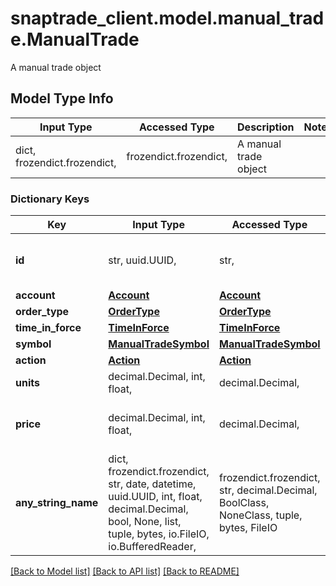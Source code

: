 # snaptrade_client.model.manual_trade.ManualTrade

A manual trade object

## Model Type Info
Input Type | Accessed Type | Description | Notes
------------ | ------------- | ------------- | -------------
dict, frozendict.frozendict,  | frozendict.frozendict,  | A manual trade object | 

### Dictionary Keys
Key | Input Type | Accessed Type | Description | Notes
------------ | ------------- | ------------- | ------------- | -------------
**id** | str, uuid.UUID,  | str,  |  | [optional] value must be a uuid
**account** | [**Account**](Account.md) | [**Account**](Account.md) |  | [optional] 
**order_type** | [**OrderType**](OrderType.md) | [**OrderType**](OrderType.md) |  | [optional] 
**time_in_force** | [**TimeInForce**](TimeInForce.md) | [**TimeInForce**](TimeInForce.md) |  | [optional] 
**symbol** | [**ManualTradeSymbol**](ManualTradeSymbol.md) | [**ManualTradeSymbol**](ManualTradeSymbol.md) |  | [optional] 
**action** | [**Action**](Action.md) | [**Action**](Action.md) |  | [optional] 
**units** | decimal.Decimal, int, float,  | decimal.Decimal,  | Trade Units | [optional] 
**price** | decimal.Decimal, int, float,  | decimal.Decimal,  | Trade Price if limit or stop limit order | [optional] 
**any_string_name** | dict, frozendict.frozendict, str, date, datetime, uuid.UUID, int, float, decimal.Decimal, bool, None, list, tuple, bytes, io.FileIO, io.BufferedReader,  | frozendict.frozendict, str, decimal.Decimal, BoolClass, NoneClass, tuple, bytes, FileIO | any string name can be used but the value must be the correct type | [optional]

[[Back to Model list]](../../README.md#documentation-for-models) [[Back to API list]](../../README.md#documentation-for-api-endpoints) [[Back to README]](../../README.md)

